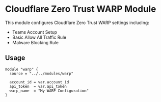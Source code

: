 # Cloudflare Zero Trust WARP Module

This module configures Cloudflare Zero Trust WARP settings including:
- Teams Account Setup
- Basic Allow All Traffic Rule
- Malware Blocking Rule

## Usage

```hcl
module "warp" {
  source = "../../modules/warp"

  account_id = var.account_id
  api_token  = var.api_token
  warp_name  = "My WARP Configuration"
}